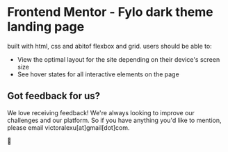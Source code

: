 # Frontend Mentor - Fylo dark theme landing page

built with html, css and abitof flexbox and grid.
 users should be able to: 

- View the optimal layout for the site depending on their device's screen size
- See hover states for all interactive elements on the page

## Got feedback for us?

We love receiving feedback! We're always looking to improve our challenges and our platform. So if you have anything you'd like to mention, please email victoralexu[at]gmail[dot]com.

🚀
